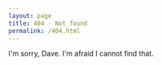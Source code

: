 ```yaml
---
layout: page
title: 404 - Not found
permalink: /404.html
---
```


<span class="h2">I'm sorry, Dave. I'm afraid I cannot find that.</span>
